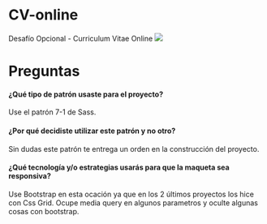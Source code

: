 # CV-online
Desafío Opcional - Curriculum Vitae Online
<img src="https://www.gontrujillo.cl/red.jpg">

<h1>Preguntas</h1>
<h4>¿Qué tipo de patrón usaste para el proyecto? </h4>
<p>Use el patrón 7-1 de Sass.<p>

<h4>¿Por qué decidiste utilizar este patrón y no otro? </h4>
<p>Sin dudas este patrón te entrega un orden en la construcción del proyecto.</p>

<h4>¿Qué tecnología y/o estrategias usarás para que la maqueta sea responsiva? </h4>
<p>Use Bootstrap en esta ocación ya que en los 2 últimos proyectos los hice con Css Grid. Ocupe media query en algunos parametros y oculte algunas cosas con bootstrap.</p>
